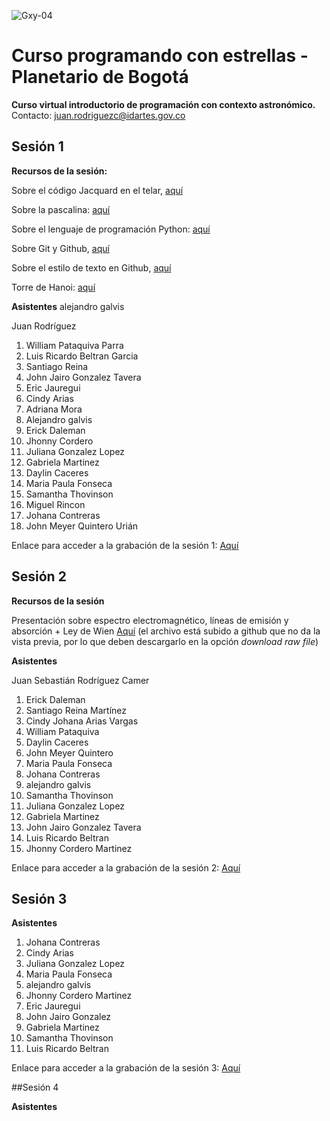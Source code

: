 ![Gxy-04](https://github.com/user-attachments/assets/ccdb8969-ceb2-4ed6-b000-edb2d102fb15)

# Curso programando con estrellas - Planetario de Bogotá
**Curso virtual introductorio de programación con contexto astronómico.**
Contacto: juan.rodriguezc@idartes.gov.co

## Sesión 1

**Recursos de la sesión:**

Sobre el código Jacquard en el telar, [aquí](https://youtu.be/pzYucg3Tmho?t=78)

Sobre la pascalina: [aquí](https://youtu.be/ck5XzpaqU-c?t=174)

Sobre el lenguaje de programación Python: [aquí](https://docs.python.org/es/3/tutorial/)

Sobre Git y Github, [aquí](https://docs.github.com/es/get-started/start-your-journey/about-github-and-git)

Sobre el estilo de texto en Github, [aquí](https://docs.github.com/es/get-started/writing-on-github/getting-started-with-writing-and-formatting-on-github/basic-writing-and-formatting-syntax)

Torre de Hanoi: [aquí](https://www.geogebra.org/m/NqyWJVra)

**Asistentes**
alejandro galvis

Juan Rodríguez 


1. William Pataquiva Parra
2. Luis Ricardo Beltran Garcia
3. Santiago Reina
4. John Jairo Gonzalez Tavera
5. Eric Jauregui
6. Cindy Arias
7. Adriana Mora
8. Alejandro galvis
9. Erick Daleman
10. Jhonny Cordero
11. Juliana Gonzalez Lopez
12. Gabriela Martinez
13. Daylin Caceres
14. Maria Paula Fonseca
15. Samantha Thovinson
16. Miguel Rincon
17. Johana Contreras
18. John Meyer Quintero Urián

Enlace para acceder a la grabación de la sesión 1: [Aquí](https://drive.google.com/file/d/19JrX4_Q60OTXSYWIqDNrLy3dqjmgnKaS/view)


## Sesión 2

**Recursos de la sesión**

Presentación sobre espectro electromagnético, líneas de emisión y absorción + Ley de Wien [Aquí](https://github.com/JuanPlanetario/Curso-programando-con-estrellas---Planetario/blob/283cf89def77537c092e6d3ee18d6eec175e6837/Sesi%C3%B3n%202/Sesi%C3%B3n%202.pptx) (el archivo está subido a github que no da la vista previa, por lo que deben descargarlo en la opción *download raw file*)

**Asistentes**

Juan Sebastián Rodríguez Camer
1. Erick Daleman
2. Santiago Reina Martínez
3. Cindy Johana Arias Vargas
4. William Pataquiva
5. Daylin Caceres
6. John Meyer Quintero
7. Maria Paula Fonseca
8. Johana Contreras
9. alejandro galvis
10. Samantha Thovinson
11. Juliana Gonzalez Lopez
12. Gabriela Martinez
13. John Jairo Gonzalez Tavera
14. Luis Ricardo Beltran
15. Jhonny Cordero Martinez

Enlace para acceder a la grabación de la sesión 2: [Aquí](https://drive.google.com/file/d/1SYOK431C2JDILTl2wZwEo25JCskaRkSe/view?usp=drivesdk)

## Sesión 3

**Asistentes**
1. Johana Contreras 
2. Cindy Arias
3. Juliana Gonzalez Lopez
4. Maria Paula Fonseca
5. alejandro galvis
6. Jhonny Cordero Martinez
7. Eric Jauregui
8. John Jairo Gonzalez
9. Gabriela Martinez
10. Samantha Thovinson
11. Luis Ricardo Beltran

Enlace para acceder a la grabación de la sesión 3: [Aquí](https://drive.google.com/file/d/1voIXVXpyeHBLo9JGHXiD7V_AGUNdeDlB/view)

##Sesión 4

**Asistentes**


